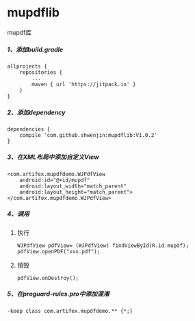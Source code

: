 # mupdflib
mupdf库
##### 1、添加build.gradle 

```
allprojects {
	repositories {
		...
		maven { url 'https://jitpack.io' }
	}
}
```
##### 2、添加dependency

```
dependencies {
    compile 'com.github.shwenjin:mupdflib:V1.0.2'
}
```
##### 3、在XML布局中添加自定义View

```
<com.artifex.mupdfdemo.WJPdfView 
    android:id="@+id/mupdf"
    android:layout_width="match_parent"
    android:layout_height="match_parent">
</com.artifex.mupdfdemo.WJPdfView>
```
##### 4、调用

1. 执行
    ```
    WJPdfView pdfView= (WJPdfView) findViewById(R.id.mupdf);
    pdfView.openPDF("xxx.pdf");
    ```
2. 销毁
    
    ```
    pdfView.onDestroy();
    ```

##### 5、在proguard-rules.pro中添加混淆
```
-keep class com.artifex.mupdfdemo.** {*;}
```
